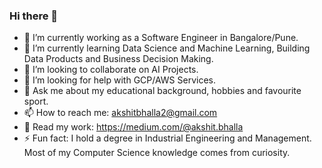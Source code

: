 ### Hi there 👋

- 🔭 I’m currently working as a Software Engineer in Bangalore/Pune.
- 🌱 I’m currently learning Data Science and Machine Learning, Building Data Products and Business Decision Making.
- 👯 I’m looking to collaborate on AI Projects.
- 🤔 I’m looking for help with GCP/AWS Services.
- 💬 Ask me about my educational background, hobbies and favourite sport.
- 📫 How to reach me: akshitbhalla2@gmail.com
- 👀 Read my work: https://medium.com/@akshit.bhalla
- ⚡ Fun fact: I hold a degree in Industrial Engineering and Management. Most of my Computer Science knowledge comes from curiosity.

